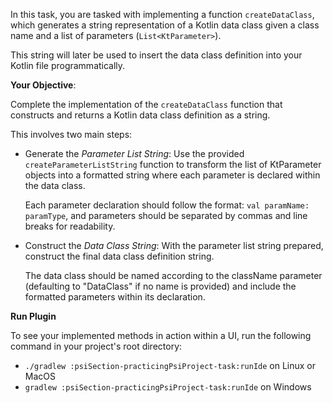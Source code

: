 In this task, you are tasked with implementing a function `createDataClass`, which generates a string representation of a Kotlin data class given a class name and a list of parameters (`List<KtParameter>`).

This string will later be used to insert the data class definition into your Kotlin file programmatically.

**Your Objective**:

Complete the implementation of the `createDataClass` function that constructs and returns a Kotlin data class definition as a string.

This involves two main steps:

* Generate the *Parameter List String*: Use the provided `createParameterListString` function to transform the list of KtParameter objects into a formatted string where each parameter is declared within the data class.

  Each parameter declaration should follow the format: `val paramName: paramType`, and parameters should be separated by commas and line breaks for readability.

* Construct the *Data Class String*: With the parameter list string prepared, construct the final data class definition string.

  The data class should be named according to the className parameter (defaulting to "DataClass" if no name is provided) and include the formatted parameters within its declaration.

**Run Plugin**

To see your implemented methods in action within a UI, run the following command in your project's root directory:

* ` ./gradlew :psiSection-practicingPsiProject-task:runIde
  ` on Linux or MacOS
* ` gradlew :psiSection-practicingPsiProject-task:runIde
  ` on Windows
